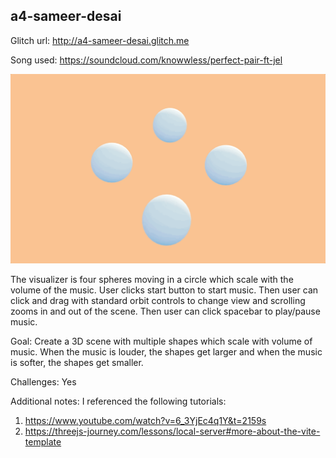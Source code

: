## a4-sameer-desai

Glitch url: http://a4-sameer-desai.glitch.me

Song used: https://soundcloud.com/knowwless/perfect-pair-ft-jel

![](https://github.com/SmeeBoi/a4-sameer-desai/blob/main/a4visual.gif)

The visualizer is four spheres moving in a circle which scale with the volume of the music. User clicks start button to start music. Then user can click and drag with standard orbit controls to change view and scrolling zooms in and out of the scene. Then user can click spacebar to play/pause music.

Goal: Create a 3D scene with multiple shapes which scale with volume of music. When the music is louder, the shapes get larger and when the music is softer, the shapes get smaller. 

Challenges: Yes

Additional notes: 
I referenced the following tutorials:
1) https://www.youtube.com/watch?v=6_3YjEc4q1Y&t=2159s 
2) https://threejs-journey.com/lessons/local-server#more-about-the-vite-template






